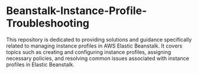 # Beanstalk-Instance-Profile-Troubleshooting
This repository is dedicated to providing solutions and guidance specifically related to managing instance profiles in AWS Elastic Beanstalk. It covers topics such as creating and configuring instance profiles, assigning necessary policies, and resolving common issues associated with instance profiles in Elastic Beanstalk.
